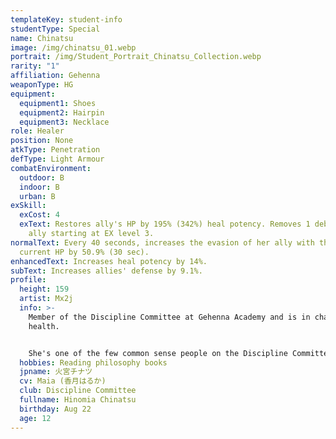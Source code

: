 ```yaml
---
templateKey: student-info
studentType: Special
name: Chinatsu
image: /img/chinatsu_01.webp
portrait: /img/Student_Portrait_Chinatsu_Collection.webp
rarity: "1"
affiliation: Gehenna
weaponType: HG
equipment:
  equipment1: Shoes
  equipment2: Hairpin
  equipment3: Necklace
role: Healer
position: None
atkType: Penetration
defType: Light Armour
combatEnvironment:
  outdoor: B
  indoor: B
  urban: B
exSkill:
  exCost: 4
  exText: Restores ally's HP by 195% (342%) heal potency. Removes 1 debuff from
    ally starting at EX level 3.
normalText: Every 40 seconds, increases the evasion of her ally with the lowest
  current HP by 50.9% (30 sec).
enhancedText: Increases heal potency by 14%.
subText: Increases allies' defense by 9.1%.
profile:
  height: 159
  artist: Mx2j
  info: >-
    Member of the Discipline Committee at Gehenna Academy and is in charge of
    health. 


    She's one of the few common sense people on the Discipline Committee that emphasizes rules, discipline, and procedures, and is in charge of acting as a brake to keep her members like Ako and Iori from running amok. At first glance, she seems cold like the other members of the board of trustees, but she is a gentle girl who is completely lost in the presence of cute animals.
  hobbies: Reading philosophy books
  jpname: 火宮チナツ
  cv: Maia (香月はるか)
  club: Discipline Committee
  fullname: Hinomia Chinatsu
  birthday: Aug 22
  age: 12
---
```


